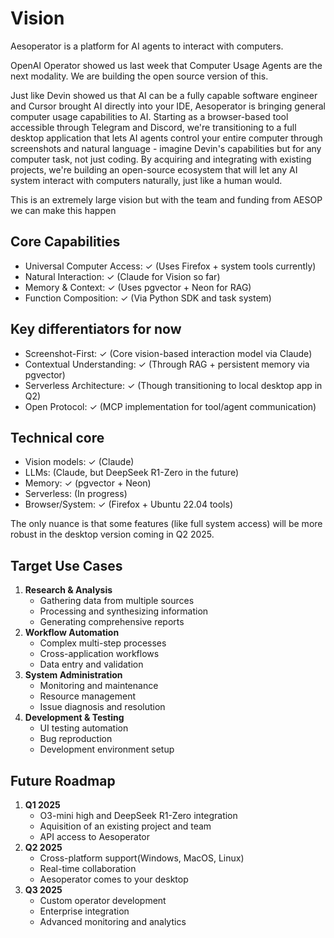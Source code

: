 # Vision

Aesoperator is a platform for AI agents to interact with computers.

OpenAI Operator showed us last week that Computer Usage Agents are the next modality. We are building the open source version of this.

Just like Devin showed us that AI can be a fully capable software engineer and Cursor brought AI directly into your IDE, Aesoperator is bringing general computer usage capabilities to AI. Starting as a browser-based tool accessible through Telegram and Discord, we're transitioning to a full desktop application that lets AI agents control your entire computer through screenshots and natural language - imagine Devin's capabilities but for any computer task, not just coding. By acquiring and integrating with existing projects, we're building an open-source ecosystem that will let any AI system interact with computers naturally, just like a human would.

This is an extremely large vision but with the team and funding from AESOP we can make this happen

## Core Capabilities

* Universal Computer Access: ✓ (Uses Firefox + system tools currently)
* Natural Interaction: ✓ (Claude for Vision so far)
* Memory & Context: ✓ (Uses pgvector + Neon for RAG)
* Function Composition: ✓ (Via Python SDK and task system)

## Key differentiators for now

* Screenshot-First: ✓ (Core vision-based interaction model via Claude)
* Contextual Understanding: ✓ (Through RAG + persistent memory via pgvector)
* Serverless Architecture: ✓ (Though transitioning to local desktop app in Q2)
* Open Protocol: ✓ (MCP implementation for tool/agent communication)

## Technical core

* Vision models: ✓ (Claude)
* LLMs:  (Claude, but DeepSeek R1-Zero in the future)
* Memory: ✓ (pgvector + Neon)
* Serverless:  (In progress)
* Browser/System: ✓ (Firefox + Ubuntu 22.04 tools)

The only nuance is that some features (like full system access) will be more robust in the desktop version coming in Q2 2025.

## Target Use Cases

1. **Research & Analysis**
   * Gathering data from multiple sources
   * Processing and synthesizing information
   * Generating comprehensive reports
2. **Workflow Automation**
   * Complex multi-step processes
   * Cross-application workflows
   * Data entry and validation
3. **System Administration**
   * Monitoring and maintenance
   * Resource management
   * Issue diagnosis and resolution
4. **Development & Testing**
   * UI testing automation
   * Bug reproduction
   * Development environment setup

## Future Roadmap

1. **Q1 2025**
   * O3-mini high and DeepSeek R1-Zero integration
   * Aquisition of an existing project and team
   * API access to Aesoperator
2. **Q2 2025**
   * Cross-platform support(Windows, MacOS, Linux)
   * Real-time collaboration
   * Aesoperator comes to your desktop
3. **Q3 2025**
   * Custom operator development
   * Enterprise integration
   * Advanced monitoring and analytics

